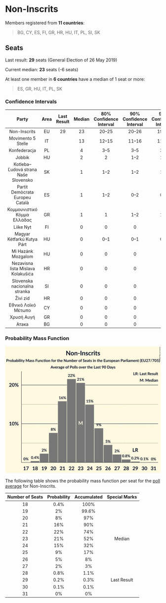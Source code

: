 # Non-Inscrits

Members registered from **11 countries**:

> BG, CY, ES, FI, GR, HR, HU, IT, PL, SI, SK

## Seats

Last result: **29** seats (General Election of 26 May 2019)

Current median: **23** seats (-6 seats)

At least one member in **6 countries** have a median of 1 seat or more:

> ES, GR, HU, IT, PL, SK

### Confidence Intervals

| Party | Area | Last Result | Median | 80% Confidence Interval | 90% Confidence Interval | 95% Confidence Interval | 99% Confidence Interval |
|:-----:|:----:|:-----------:|:------:|:-----------------------:|:-----------------------:|:-----------------------:|:-----------------------:|
| Non-Inscrits | EU | 29 | 23 | 20–25 | 20–26 | 19–27 | 19–28 |
| Movimento 5 Stelle | IT | | 13 | 12–15 | 11–16 | 11–17 | 11–18 |
| Konfederacja | PL | | 4 | 3–5 | 3–5 | 3–5 | 3–6 |
| Jobbik | HU | | 2 | 2 | 1–2 | 1–3 | 1–3 |
| Kotleba–Ľudová strana Naše Slovensko | SK | | 1 | 1–2 | 1–2 | 1–2 | 1–2 |
| Partit Demòcrata Europeu Català | ES | | 1 | 1–2 | 0–2 | 0–2 | 0–2 |
| Κομμουνιστικό Κόμμα Ελλάδας | GR | | 1 | 1 | 1–2 | 1–2 | 1–2 |
| Liike Nyt | FI | | 0 | 0 | 0 | 0 | 0 |
| Magyar Kétfarkú Kutya Párt | HU | | 0 | 0–1 | 0–1 | 0–1 | 0–1 |
| Mi Hazánk Mozgalom | HU | | 0 | 0 | 0 | 0 | 0 |
| Nezavisna lista Mislava Kolakušića | HR | | 0 | 0 | 0 | 0 | 0 |
| Slovenska nacionalna stranka | SI | | 0 | 0 | 0 | 0 | 0 |
| Živi zid | HR | | 0 | 0 | 0 | 0 | 0 |
| Εθνικό Λαϊκό Μέτωπο | CY | | 0 | 0 | 0 | 0 | 0 |
| Χρυσή Αυγή | GR | | 0 | 0 | 0 | 0 | 0–1 |
| Атака | BG | | 0 | 0 | 0 | 0 | 0 |

### Probability Mass Function

![Graph with seats probability mass function not yet produced](average-2020-04-30-seats-pmf-non-inscrits.png "Seats Probability Mass Function")

The following table shows the probability mass function per seat for the [poll average](average-2020-04-30.html) for Non-Inscrits.

| Number of Seats | Probability | Accumulated | Special Marks |
|:---------------:|:-----------:|:-----------:|:-------------:|
| 18 | 0.4% | 100% |  |
| 19 | 2% | 99.6% |  |
| 20 | 8% | 97% |  |
| 21 | 16% | 90% |  |
| 22 | 22% | 74% |  |
| 23 | 21% | 52% | Median |
| 24 | 15% | 32% |  |
| 25 | 9% | 17% |  |
| 26 | 5% | 8% |  |
| 27 | 2% | 3% |  |
| 28 | 0.8% | 1.1% |  |
| 29 | 0.2% | 0.3% | Last Result |
| 30 | 0.1% | 0.1% |  |
| 31 | 0% | 0% |  |


